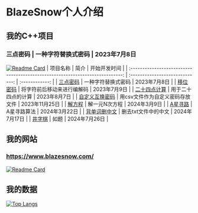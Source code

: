 # BlazeSnow个人介绍

## 我的C++项目

### 三点密码 | 一种字符替换式密码 | 2023年7月8日

[![Readme Card](https://github-readme-stats-one-sigma-91.vercel.app/api/pin/?username=BlazeSnow&repo=three-point-password)](https://github.com/BlazeSnow/three-point-password)
|                                   项目名称                                    |              简介               |  开始开发时间  |
| :---------------------------------------------------------------------------: | :-----------------------------: | :------------: |
|         [三点密码](https://github.com/BlazeSnow/three-point-password)         |       一种字符替换式密码        |  2023年7月8日  |
|         [移位密码](https://github.com/BlazeSnow/displacement-cipher)          |   将字符前后移动来进行编解码    |  2023年7月9日  |
|       [二十四点计算](https://github.com/BlazeSnow/24-point-calculation)       |       用于二十四点的计算        |  2023年8月7日  |
|  [自定义互换密码](https://github.com/BlazeSnow/Custom-interchange-password)   | 用csv文件作为自定义密码存放文件 | 2023年11月25日 |
|           [解方程](https://github.com/BlazeSnow/solving-equations)            |          解一元N次方程          |  2024年3月9日  |
|           [A星寻路](https://github.com/BlazeSnow/astar-pathfinding)           |           A星寻路算法           | 2024年3月22日  |
| [背单词删中文](https://github.com/BlazeSnow/Delete-characters-except-English) |       删去txt文件中的中文       | 2024年7月17日  |
|              [井字棋](https://github.com/BlazeSnow/Tic-Tac-Toe)               |              如题               | 2024年7月26日  |

## 我的网站

### <https://www.blazesnow.com/>

[![Readme Card](https://github-readme-stats-one-sigma-91.vercel.app/api/pin/?username=BlazeSnow&repo=blazesnow.github.io)](https://github.com/anuraghazra/github-readme-stats)

## 我的数据

[![Top Langs](https://github-readme-stats.vercel.app/api/top-langs/?username=BlazeSnow&layout=compact)](https://github.com/anuraghazra/github-readme-stats)
